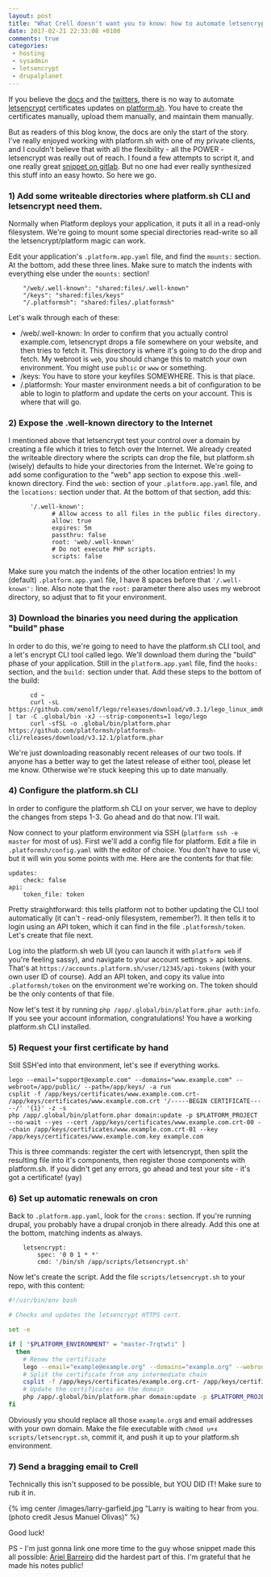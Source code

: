 ```yaml
---
layout: post
title: "What Crell doesn't want you to know: how to automate letsencrypt on platform.sh"
date: 2017-02-21 22:33:08 +0100
comments: true
categories: 
 - hosting
 - sysadmin
 - letsencrypt
 - drupalplanet
---
```


If you believe the [docs](https://docs.platform.sh/development/going-live.html#prerequisites) and the [twitters](https://twitter.com/damz/status/672559665377501184), there is no way to automate [letsencrypt](https://letsencrypt.org/) certificates updates on [platform.sh](https://platform.sh/). You have to create the certificates manually, upload them manually, and maintain them manually.

But as readers of this blog know, the docs are only the start of the story. I've really enjoyed working with platform.sh with one of my private clients, and I couldn't believe that with all the flexibility - all the POWER - letsencrypt was really out of reach. I found a few attempts to script it, and one really great [snippet on gitlab](https://gitlab.com/snippets/27467). But no one had ever really synthesized this stuff into an easy howto. So here we go.

### 1) Add some writeable directories where platform.sh CLI and letsencrypt need them.

Normally when Platform deploys your application, it puts it all in a read-only filesystem. We're going to mount some special directories read-write so all the letsencrypt/platform magic can work.

Edit your application's `.platform.app.yaml` file, and find the `mounts:` section. At the bottom, add these three lines. Make sure to match the indents with everything else under the `mounts:` section!

```
    "/web/.well-known": "shared:files/.well-known"
    "/keys": "shared:files/keys"
    "/.platformsh": "shared:files/.platformsh"
```

Let's walk through each of these:

* /web/.well-known: In order to confirm that you actually control example.com, letsencrypt drops a file somewhere on your website, and then tries to fetch it. This directory is where it's going to do the drop and fetch. My webroot is `web`, you should change this to match your own environment. You might use `public` or `www` or something.
* /keys: You have to store your keyfiles SOMEWHERE. This is that place.
* /.platformsh: Your master environment needs a bit of configuration to be able to login to platform and update the certs on your account. This is where that will go.

### 2) Expose the .well-known directory to the Internet

I mentioned above that letsencrypt test your control over a domain by creating a file which it tries to fetch over the Internet. We already created the writeable directory where the scripts can drop the file, but platform.sh (wisely) defaults to hide your directories from the Internet. We're going to add some configuration to the "web" app section to expose this .well-known directory. Find the `web:` section of your `.platform.app.yaml` file, and the `locations:` section under that. At the bottom of that section, add this:

```
      '/.well-known':
            # Allow access to all files in the public files directory.
            allow: true
            expires: 5m
            passthru: false
            root: 'web/.well-known'
            # Do not execute PHP scripts.
            scripts: false
```

Make sure you match the indents of the other location entries! In my (default) `.platform.app.yaml` file, I have 8 spaces before that `'/.well-known':` line. Also note that the `root:` parameter there also uses my webroot directory, so adjust that to fit your environment.

### 3) Download the binaries you need during the application "build" phase

In order to do this, we're going to need to have the platform.sh CLI tool, and a let's encrypt CLI tool called lego. We'll download them during the "build" phase of your application. Still in the `platform.app.yaml` file, find the `hooks:` section, and the `build:` section under that. Add these steps to the bottom of the build:

```
      cd ~
      curl -sL https://github.com/xenolf/lego/releases/download/v0.3.1/lego_linux_amd64.tar.xz | tar -C .global/bin -xJ --strip-components=1 lego/lego
      curl -sfSL -o .global/bin/platform.phar https://github.com/platformsh/platformsh-cli/releases/download/v3.12.1/platform.phar
```

We're just downloading reasonably recent releases of our two tools. If anyone has a better way to get the latest release of either tool, please let me know. Otherwise we're stuck keeping this up to date manually.

### 4) Configure the platform.sh CLI

In order to configure the platform.sh CLI on your server, we have to deploy the changes from steps 1-3. Go ahead and do that now. I'll wait.

Now connect to your platform environment via SSH (`platform ssh -e master` for most of us). First we'll add a config file for platform. Edit a file in `.platformsh/config.yaml` with the editor of choice. You don't have to use vi, but it will win you some points with me. Here are the contents for that file:

```
updates:
    check: false
api:
    token_file: token
```

Pretty straightforward: this tells platform not to bother updating the CLI tool automatically (it can't - read-only filesystem, remember?). It then tells it to login using an API token, which it can find in the file `.platformsh/token`. Let's create that file next.

Log into the platform.sh web UI (you can launch it with `platform web` if you're feeling sassy), and navigate to your account settings > api tokens. That's at `https://accounts.platform.sh/user/12345/api-tokens` (with your own user ID of course). Add an API token, and copy its value into `.platformsh/token` on the environment we're working on. The token should be the only contents of that file.

Now let's test it by running `php /app/.global/bin/platform.phar auth:info`. If you see your account information, congratulations! You have a working platform.sh CLI installed.

### 5) Request your first certificate by hand

Still SSH'ed into that environment, let's see if everything works.

```
lego --email="support@example.com" --domains="www.example.com" --webroot=/app/public/ --path=/app/keys/ -a run
csplit -f /app/keys/certificates/www.example.com.crt- /app/keys/certificates/www.example.com.crt '/-----BEGIN CERTIFICATE-----/' '{1}' -z -s
php /app/.global/bin/platform.phar domain:update -p $PLATFORM_PROJECT --no-wait --yes --cert /app/keys/certificates/www.example.com.crt-00 --chain /app/keys/certificates/www.example.com.crt-01 --key /app/keys/certificates/www.example.com.key example.com
```

This is three commands: register the cert with letsencrypt, then split the resulting file into it's components, then register those components with platform.sh. If you didn't get any errors, go ahead and test your site - it's got a certificate! (yay)

### 6) Set up automatic renewals on cron

Back to `.platform.app.yaml`, look for the `crons:` section. If you're running drupal, you probably have a drupal cronjob in there already. Add this one at the bottom, matching indents as always.

```
    letsencrypt:
        spec: '0 0 1 * *'
        cmd: '/bin/sh /app/scripts/letsencrypt.sh'
```

Now let's create the script. Add the file `scripts/letsencrypt.sh` to your repo, with this content:

``` bash
#!/usr/bin/env bash

# Checks and updates the letsencrypt HTTPS cert.

set -e

if [ "$PLATFORM_ENVIRONMENT" = "master-7rqtwti" ]
  then
    # Renew the certificate
    lego --email="example@example.org" --domains="example.org" --webroot=/app/web/ --path=/app/keys/ -a renew
    # Split the certificate from any intermediate chain
    csplit -f /app/keys/certificates/example.org.crt- /app/keys/certificates/example.org.crt '/-----BEGIN CERTIFICATE-----/' '{1}' -z -s
    # Update the certificates on the domain
    php /app/.global/bin/platform.phar domain:update -p $PLATFORM_PROJECT --no-wait --yes --cert /app/keys/certificates/example.org.crt-00 --chain /app/keys/certificates/example.org.crt-01 --key /app/keys/certificates/example.org.key example.org
fi
```

Obviously you should replace all those `example.org`s and email addresses with your own domain. Make the file executable with `chmod u+x scripts/letsencrypt.sh`, commit it, and push it up to your platform.sh environment.

### 7) Send a bragging email to Crell

Technically this isn't supposed to be possible, but YOU DID IT! Make sure to rub it in.

{% img center /images/larry-garfield.jpg "Larry is waiting to hear from you. (photo credit Jesus Manuel Olivas)" %}

Good luck!

PS - I'm just gonna link one more time to the guy whose snippet made this all possible: [Ariel Barreiro](https://www.drupal.org/u/hanoii) did the hardest part of this. I'm grateful that he made his notes public!

